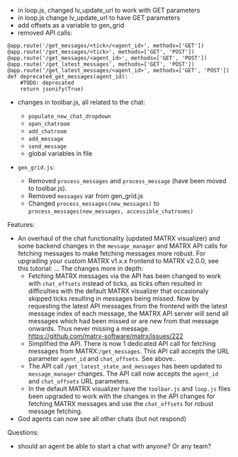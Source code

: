 - in loop.js, changed lv_update_url to work with GET parameters
- in loop.js change lv_update_url to have GET parameters
- add offsets as a variable to gen_grid
- removed API calls:
```
@app.route('/get_messages/<tick>/<agent_id>', methods=['GET'])
@app.route('/get_messages/<tick>', methods=['GET', 'POST'])
@app.route('/get_messages/<agent_id>', methods=['GET', 'POST'])
@app.route('/get_latest_messages', methods=['GET', 'POST'])
@app.route('/get_latest_messages/<agent_id>', methods=['GET', 'POST'])
def deprecated_get_messages(agent_id):
    #TODO: deprecated
    return jsonify(True)
```
- changes in toolbar.js, all related to the chat:
    - `populate_new_chat_dropdown`
    - `open_chatroom`
    - `add_chatroom`
    - `add_message`
    - `send_message`
    - global variables in file

- `gen_grid.js`:
    - Removed `process_messages` and `process_message` (have been moved to toolbar.js).
    - Removed `messages` var from gen_grid.js
    - Changed `process_messages(new_messages)` to `process_messages(new_messages, accessible_chatrooms)`



Features:
- An overhaul of the chat functionality (updated MATRX visualizer) and some backend changes in the `message_manager` and MATRX API calls for fetching messages to make fetching messages more robust.
For upgrading your custom MATRX v1.x.x frontend to MATRX v2.0.0, see this tutorial: ...
The changes more in depth:
    - Fetching MATRX messages via the API has been changed to work with `chat_offsets` instead of ticks, as ticks often resulted in difficulties with the default MATRX visualizer that occasionaly skipped ticks resulting in messages being missed.
    Now by requesting the latest API messages from the frontend with the latest message index of each message, the MATRX API server will send all messages which had been missed or are new from that message onwards. Thus never missing a message.  
    https://github.com/matrx-software/matrx/issues/222
    - Simplified the API. There is now 1 dedicated API call for fetching messages from MATRX:`/get_messages`. This API call accepts the URL parameter `agent_id` and `chat_offsets`. See above..
    - The API call `/get_latest_state_and_messages` has been updated to `message_manager` changes. The API call now accepts the `agent_id` and `chat_offsets` URL parameters.
    - In the default MATRX visualizer have the `toolbar.js` and `loop.js` files been upgraded to work with the changes in the API changes for fetching MATRX messages and use the `chat_offsets` for robust message fetching.
- God agents can now see all other chats (but not respond)



Questions:
- should an agent be able to start a chat with anyone? Or any team?
